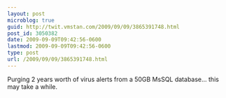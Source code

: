 ```yaml
---
layout: post
microblog: true
guid: http://twit.vmstan.com/2009/09/09/3865391748.html
post_id: 3050382
date: 2009-09-09T09:42:56-0600
lastmod: 2009-09-09T09:42:56-0600
type: post
url: /2009/09/09/3865391748.html
---
```

Purging 2 years worth of virus alerts from a 50GB MsSQL database... this may take a while.
